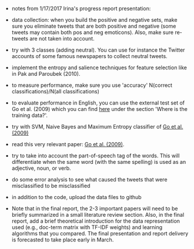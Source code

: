 * notes from 1/17/2017 Irina's progress report presentation:

 * data collection: when you build the positive and negative sets, make sure you eliminate tweets that are both positive and negative (some tweets may contain both pos and neg emoticons). Also, make sure re-tweets are not taken into account.
 
 * try with 3 classes (adding neutral). You can use for instance the Twitter accounts of some famous newspapers to collect neutral tweets.

 * implement the entropy and salience techniques for feature selection like in Pak and Paroubek (2010).

 * to measure performance, make sure you use 'accuracy' N(correct classifications)/N(all classifications)

 * to evaluate performance in English, you can use the external test set of Go et al. (2009) which you can find [here](http://help.sentiment140.com/for-students) under the section 'Where is the training data?'.

 * try with SVM, Naive Bayes and Maximum Entropy classifier of [Go et al. (2009)](http://cs.stanford.edu/people/alecmgo/papers/TwitterDistantSupervision09.pdf)

 * read this very relevant paper: [Go et al. (2009)](http://cs.stanford.edu/people/alecmgo/papers/TwitterDistantSupervision09.pdf). 

 * try to take into account the part-of-speech tag of the words. This will differentiate when the same word (with the same spelling) is used as an adjective, noun, or verb.
 
  * do some error analysis to see what caused the tweets that were misclassified to be misclassified

 * in addition to the code, upload the data files to github
 
 * Note that in the final report, the 2-3 important papers will need to be briefly summarized in a small literature review section. Also, in the final report, add a brief theoretical introduction for the data representation used (e.g., doc-term matrix with TF-IDF weights) and learning algorithms that you compared. The final presentation and report delivery is forecasted to take place early in March.